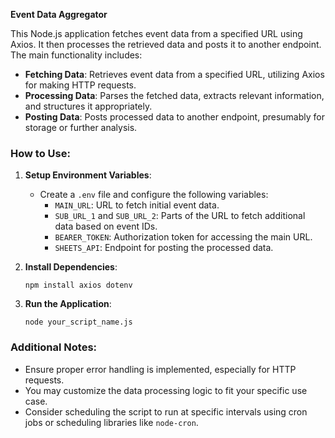 **Event Data Aggregator**

This Node.js application fetches event data from a specified URL using Axios. It then processes the retrieved data and posts it to another endpoint. The main functionality includes:

- **Fetching Data**: Retrieves event data from a specified URL, utilizing Axios for making HTTP requests.
- **Processing Data**: Parses the fetched data, extracts relevant information, and structures it appropriately.
- **Posting Data**: Posts processed data to another endpoint, presumably for storage or further analysis.

### How to Use:

1. **Setup Environment Variables**:
   - Create a `.env` file and configure the following variables:
     - `MAIN_URL`: URL to fetch initial event data.
     - `SUB_URL_1` and `SUB_URL_2`: Parts of the URL to fetch additional data based on event IDs.
     - `BEARER_TOKEN`: Authorization token for accessing the main URL.
     - `SHEETS_API`: Endpoint for posting the processed data.

2. **Install Dependencies**:
   ```
   npm install axios dotenv
   ```

3. **Run the Application**:
   ```
   node your_script_name.js
   ```

### Additional Notes:

- Ensure proper error handling is implemented, especially for HTTP requests.
- You may customize the data processing logic to fit your specific use case.
- Consider scheduling the script to run at specific intervals using cron jobs or scheduling libraries like `node-cron`.
